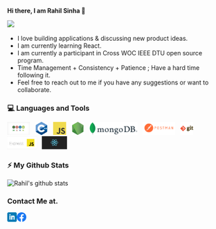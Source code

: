 <!--
**rahil-1407/rahil-1407** is a ✨ _special_ ✨ repository because its `README.md` (this file) appears on your GitHub profile.

Here are some ideas to get you started:

- 🔭 I’m currently working on ...
- 🌱 I’m currently learning ...
- 👯 I’m looking to collaborate on ...
- 🤔 I’m looking for help with ...
- 💬 Ask me about ...
- 📫 How to reach me: ...
- 😄 Pronouns: ...
- ⚡ Fun fact: ...
-->

<hi align="center"><strong> Hi there, I am Rahil Sinha 👋 </strong></h1>

<img src="https://storage.googleapis.com/gweb-uniblog-publish-prod/original_images/Dino_non-birthday_version.gif"/>
<br>

- I love building applications & discussing new product ideas.
- I am currently learning React.
- I am currently a participant in Cross WOC IEEE DTU open source program.
- Time Management + Consistency + Patience ; Have a hard time following it.
- Feel free to reach out to me if you have any suggestions or want to collaborate. 

### 💻 Languages and Tools

<code><img height="30" src="https://github.com/rahil-1407/rahil-1407/blob/main/Images/mern.png"></code>&nbsp;&nbsp;
<code><img height="30" src="https://github.com/rahil-1407/rahil-1407/blob/main/Images/cpp.png"></code>&nbsp;&nbsp;
<code><img height="30" src="https://github.com/rahil-1407/rahil-1407/blob/main/Images/javascript.png"></code>&nbsp;&nbsp;
<code><img height="30" src="https://github.com/rahil-1407/rahil-1407/blob/main/Images/nodejs.png"></code>&nbsp;&nbsp;
<code><img height="30" src="https://github.com/rahil-1407/rahil-1407/blob/main/Images/mongoDB.png"></code>&nbsp;&nbsp;
<code><img height="30" src="https://github.com/rahil-1407/rahil-1407/blob/main/Images/postman.png"></code>&nbsp;&nbsp;
<code><img height="30" src="https://github.com/rahil-1407/rahil-1407/blob/main/Images/git.png"></code>&nbsp;&nbsp;
<code><img height="30" src="https://github.com/rahil-1407/rahil-1407/blob/main/Images/express.png"></code>&nbsp;&nbsp;
<code><img height="30" src="https://github.com/rahil-1407/rahil-1407/blob/main/Images/react.png"></code>&nbsp;&nbsp;
&nbsp;&nbsp;

### ⚡ My Github Stats

![Rahil's github stats](https://github-readme-stats.vercel.app/api?username=rahil-1407&show_icons=true&theme=merko)

### Contact Me at.

<a href="https://www.linkedin.com/in/rahil-sinha-74655a154/">
  <img align="left" alt="Rahil's LinkedIN" width="22px" src="https://github.com/rahil-1407/rahil-1407/blob/main/Images/linkedin.png" />
</a>
<a href="https://www.facebook.com/sinha.rahil1">
  <img align="left" alt="Rahil's Facebook" width="22px" src="https://github.com/rahil-1407/rahil-1407/blob/main/Images/f_logo_RGB-Hex-Blue_512.png" />
 <br><br>
  
